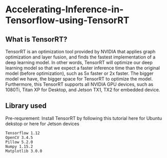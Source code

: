 # Accelerating-Inference-in-Tensorflow-using-TensorRT

## What is TensorRT?

TensorRT is an optimization tool provided by NVIDIA that applies graph optimization and layer fusion, and finds the fastest implementation of a deep learning model. In other words, TensorRT will optimize our deep learning model so that we expect a faster inference time than the original model (before optimization), such as 5x faster or 2x faster. The bigger model we have, the bigger space for TensorRT to optimize the model. Furthermore, this TensorRT supports all NVIDIA GPU devices, such as 1080Ti, Titan XP for Desktop, and Jetson TX1, TX2 for embedded device.

## Library used

Pre-requrement: Install TensorRT by following this tutorial here for Ubuntu dekstop or here for Jetson devices

    Tensorflow 1.12
    OpenCV 3.4.5
    Pillow 5.2.0
    Numpy 1.15.2
    Matplotlib 3.0.0
